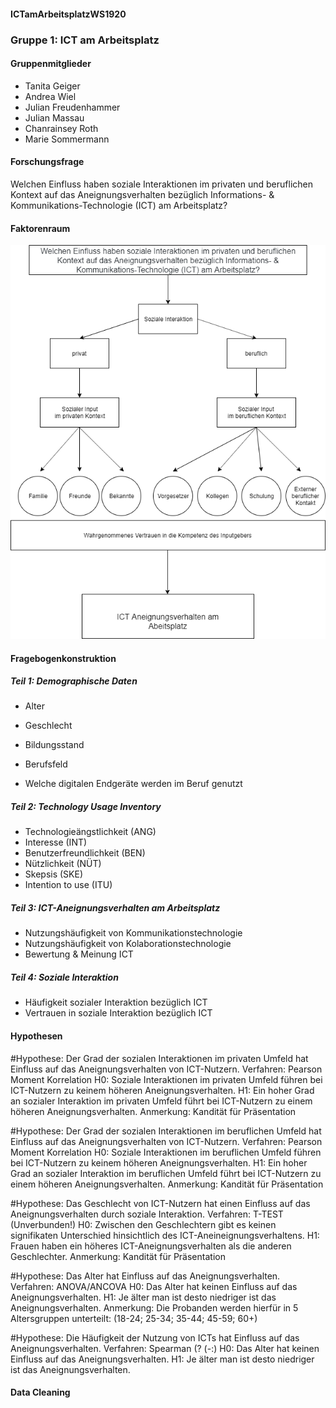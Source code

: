 #### ICTamArbeitsplatzWS1920

### Gruppe 1: ICT am Arbeitsplatz

#### Gruppenmitglieder

* Tanita Geiger
* Andrea Wiel
* Julian Freudenhammer
* Julian Massau
* Chanrainsey Roth
* Marie Sommermann

#### Forschungsfrage

Welchen Einfluss haben soziale Interaktionen im privaten und beruflichen Kontext auf das Aneignungsverhalten bezüglich Informations- & Kommunikations-Technologie (ICT) am Arbeitsplatz?

#### Faktorenraum

![Faktorenraum](IMAGES/191107_FaktorenraumICT.png)

#### Fragebogenkonstruktion

##### Teil 1: Demographische Daten

* Alter
* Geschlecht
* Bildungsstand
* Berufsfeld

* Welche digitalen Endgeräte werden im Beruf genutzt


##### Teil 2: Technology Usage Inventory

* Technologieängstlichkeit (ANG)
* Interesse (INT)
* Benutzerfreundlichkeit (BEN)
* Nützlichkeit (NÜT)
* Skepsis (SKE)
* Intention to use (ITU)

##### Teil 3: ICT-Aneignungsverhalten am Arbeitsplatz

* Nutzungshäufigkeit von Kommunikationstechnologie
* Nutzungshäufigkeit von Kolaborationstechnologie
* Bewertung & Meinung ICT

##### Teil 4: Soziale Interaktion

* Häufigkeit sozialer Interaktion bezüglich ICT
* Vertrauen in soziale Interaktion bezüglich ICT


#### Hypothesen

#Hypothese: Der Grad der sozialen Interaktionen im privaten Umfeld hat Einfluss auf das Aneignungsverhalten von ICT-Nutzern.
Verfahren: Pearson Moment Korrelation
H0: Soziale Interaktionen im privaten Umfeld führen bei ICT-Nutzern zu keinem höheren Aneignungsverhalten.
H1: Ein hoher Grad an sozialer Interaktion im privaten Umfeld führt bei ICT-Nutzern zu einem höheren Aneignungsverhalten.
Anmerkung: Kandität für Präsentation


#Hypothese: Der Grad der sozialen Interaktionen im beruflichen Umfeld hat Einfluss auf das Aneignungsverhalten von ICT-Nutzern.
Verfahren: Pearson Moment Korrelation
H0: Soziale Interaktionen im beruflichen Umfeld führen bei ICT-Nutzern zu keinem höheren Aneignungsverhalten.
H1: Ein hoher Grad an sozialer Interaktion im beruflichen Umfeld führt bei ICT-Nutzern zu einem höheren Aneignungsverhalten.
Anmerkung: Kandität für Präsentation


#Hypothese: Das Geschlecht von ICT-Nutzern hat einen Einfluss auf das Aneignungsverhalten durch soziale Interaktion.
Verfahren: T-TEST (Unverbunden!)
H0: Zwischen den Geschlechtern gibt es keinen signifikaten Unterschied hinsichtlich des ICT-Aneineignungsverhaltens.
H1: Frauen haben ein höheres ICT-Aneignungsverhalten als die anderen Geschlechter.
Anmerkung: Kandität für Präsentation



#Hypothese: Das Alter hat Einfluss auf das Aneignungsverhalten.
Verfahren: ANOVA/ANCOVA
H0: Das Alter hat keinen Einfluss auf das Aneignungsverhalten.
H1: Je älter man ist desto niedriger ist das Aneignungsverhalten.
Anmerkung: Die Probanden werden hierfür in 5 Altersgruppen unterteilt: (18-24; 25-34; 35-44; 45-59; 60+)


#Hypothese: Die Häufigkeit der Nutzung von ICTs hat Einfluss auf das Aneignungsverhalten.
Verfahren: Spearman (? (-:)
H0: Das Alter hat keinen Einfluss auf das Aneignungsverhalten.
H1: Je älter man ist desto niedriger ist das Aneignungsverhalten.



#### Data Cleaning




